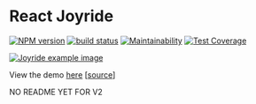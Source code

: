 React Joyride
===

[![NPM version](https://badge.fury.io/js/react-joyride.svg)](https://www.npmjs.com/package/react-joyride) 
[![build status](https://travis-ci.org/gilbarbara/react-joyride.svg)](https://travis-ci.org/gilbarbara/react-joyride) 
[![Maintainability](https://api.codeclimate.com/v1/badges/43ecb5536910133429bd/maintainability)](https://codeclimate.com/github/gilbarbara/react-joyride/maintainability)
[![Test Coverage](https://api.codeclimate.com/v1/badges/43ecb5536910133429bd/test_coverage)](https://codeclimate.com/github/gilbarbara/react-joyride/test_coverage)

[![Joyride example image](http://gilbarbara.github.io/react-joyride/media/example.png)](http://gilbarbara.github.io/react-joyride/)

View the demo [here](http://gilbarbara.github.io/react-joyride/) [[source](https://github.com/gilbarbara/react-joyride/tree/demo)]

NO README YET FOR V2